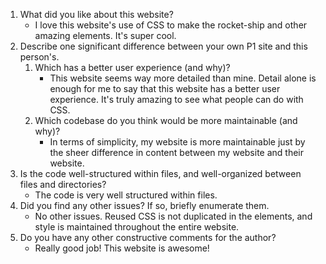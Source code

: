 1. What did you like about this website?
    -   I love this website's use of CSS to make the rocket-ship and other amazing elements. It's super cool.
2. Describe one significant difference between your own P1 site and this person's.
    1. Which has a better user experience (and why)?
        - This website seems way more detailed than mine. Detail alone is enough for me to say that this website has a better user experience. It's truly amazing to see what people can do with CSS.
    2. Which codebase do you think would be more maintainable (and why)?
        - In terms of simplicity, my website is more maintainable just by the sheer difference in content between my website and their website.
3. Is the code well-structured within files, and well-organized between files and directories?
    - The code is very well structured within files.
4. Did you find any other issues? If so, briefly enumerate them.
    - No other issues. Reused CSS is not duplicated in the elements, and style is maintained throughout the entire website.
5. Do you have any other constructive comments for the author?
    - Really good job! This website is awesome!